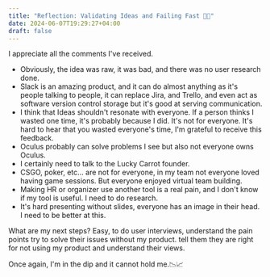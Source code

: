 ```yaml
---
title: "Reflection: Validating Ideas and Failing Fast 👺👺"
date: 2024-06-07T19:29:27+04:00
draft: false
---
```


I appreciate all the comments I've received.

- Obviously, the idea was raw, it was bad, and there was no user research done.
- Slack is an amazing product, and it can do almost anything as it's people talking to people, it can replace Jira, and Trello, and even act as software version control storage but it's good at serving communication.
- I think that Ideas shouldn't resonate with everyone.  If a person thinks I wasted one time, it's probably because I did. It's not for everyone. It's hard to hear that you wasted everyone's time, I'm grateful to receive this feedback.
- Oculus probably can solve problems I see but also not everyone owns Oculus.
- I certainly need to talk to the Lucky Carrot founder.
- CSGO, poker, etc... are not for everyone, in my team not everyone loved having game sessions. But everyone enjoyed virtual team building. 
- Making HR or organizer use another tool is a real pain, and I don't know if my tool is useful. I need to do research.
- It's hard presenting without slides, everyone has an image in their head. I need to be better at this.

What are my next steps? Easy, to do user interviews, understand the pain points try to solve their issues without my product. tell them they are right for not using my product and understand their views.

Once again, I'm in the dip and it cannot hold me.📉📈
